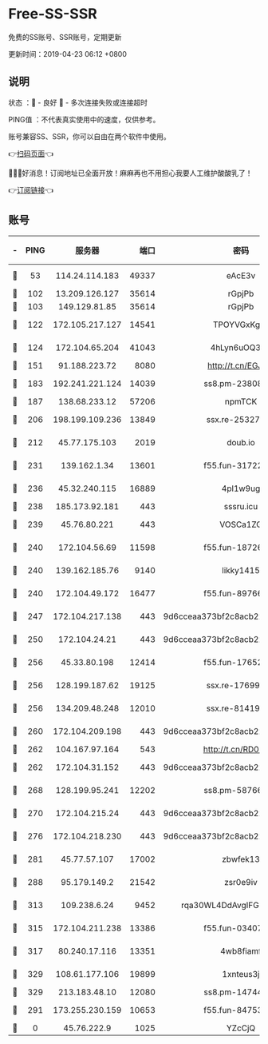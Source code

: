 # Free-SS-SSR

免费的SS账号、SSR账号，定期更新

更新时间：2019-04-23 06:12 +0800

## 说明

状态     ：🙂 - 良好 🙁 - 多次连接失败或连接超时

PING值   ：不代表真实使用中的速度，仅供参考。

账号兼容SS、SSR，你可以自由在两个软件中使用。

👉[扫码页面](https://liesauer.github.io/Free-SS-SSR/)👈

🎉🎉🎉好消息！订阅地址已全面开放！麻麻再也不用担心我要人工维护酸酸乳了！

👉[订阅链接](https://www.liesauer.net/yogurt/subscribe?ACCESS_TOKEN=DAYxR3mMaZAsaqUb)👈

## 账号

|-|PING|服务器|端口|密码|加密方式|区域|
|:----:|:----:|:-----:|-----:|:----:|:----:|:----:|
|🙂|53|114.24.114.183|49337|eAcE3v|chacha20-ietf|TW|
|🙂|102|13.209.126.127|35614|rGpjPb|rc4-md5|KR|
|🙂|103|149.129.81.85|35614|rGpjPb|rc4-md5|HK|
|🙂|122|172.105.217.127|14541|TPOYVGxKglpi|aes-256-cfb|JP|
|🙂|124|172.104.65.204|41043|4hLyn6uOQ3hU|aes-256-cfb|JP|
|🙂|151|91.188.223.72|8080|http://t.cn/EGJIyrl|rc4-md5|RU|
|🙂|183|192.241.221.124|14039|ss8.pm-23808367|aes-256-cfb|US|
|🙂|187|138.68.233.12|57206|npmTCK|rc4-md5|US|
|🙂|206|198.199.109.236|13849|ssx.re-25327001|aes-256-cfb|US|
|🙂|212|45.77.175.103|2019|doub.io|aes-128-ctr|SG|
|🙂|231|139.162.1.34|13601|f55.fun-31722163|aes-256-cfb|SG|
|🙂|236|45.32.240.115|16889|4pl1w9ug|aes-256-cfb|AU|
|🙂|238|185.173.92.181|443|sssru.icu|rc4-md5|RU|
|🙂|239|45.76.80.221|443|VOSCa1ZG|aes-256-cfb|DE|
|🙂|240|172.104.56.69|11598|f55.fun-18726440|aes-256-cfb|SG|
|🙂|240|139.162.185.76|9140|likky1415|aes-256-cfb|DE|
|🙂|240|172.104.49.172|16477|f55.fun-89766175|aes-256-cfb|SG|
|🙂|247|172.104.217.138|443|9d6cceaa373bf2c8acb22e60b6a58be6|aes-256-cfb|US|
|🙂|250|172.104.24.21|443|9d6cceaa373bf2c8acb22e60b6a58be6|aes-256-cfb|US|
|🙂|256|45.33.80.198|12414|f55.fun-17652829|aes-256-cfb|US|
|🙂|256|128.199.187.62|19125|ssx.re-17699108|aes-256-cfb|SG|
|🙂|256|134.209.48.248|12010|ssx.re-81419250|aes-256-cfb|US|
|🙂|260|172.104.209.198|443|9d6cceaa373bf2c8acb22e60b6a58be6|aes-256-cfb|US|
|🙂|262|104.167.97.164|543|http://t.cn/RD0D7sx|rc4-md5|CA|
|🙂|262|172.104.31.152|443|9d6cceaa373bf2c8acb22e60b6a58be6|aes-256-cfb|US|
|🙂|268|128.199.95.241|12202|ss8.pm-58766684|aes-256-cfb|SG|
|🙂|270|172.104.215.24|443|9d6cceaa373bf2c8acb22e60b6a58be6|aes-256-cfb|US|
|🙂|276|172.104.218.230|443|9d6cceaa373bf2c8acb22e60b6a58be6|aes-256-cfb|US|
|🙂|281|45.77.57.107|17002|zbwfek13|aes-256-cfb|GB|
|🙂|288|95.179.149.2|21542|zsr0e9iv|aes-256-cfb|NL|
|🙂|313|109.238.6.24|9452|rqa30WL4DdAvgIFG6Fs3znzTa|aes-256-cfb|FR|
|🙂|315|172.104.211.238|13386|f55.fun-03407561|aes-256-cfb|US|
|🙂|317|80.240.17.116|13351|4wb8fiamf|aes-256-cfb|DE|
|🙂|329|108.61.177.106|19899|1xnteus3j|aes-256-cfb|FR|
|🙂|329|213.183.48.10|12080|ss8.pm-14744177|rc4-md5|RU|
|🙂|291|173.255.230.159|10653|f55.fun-84753420|aes-256-cfb|US|
|🙁|0|45.76.222.9|1025|YZcCjQ|rc4-md5|JP|
